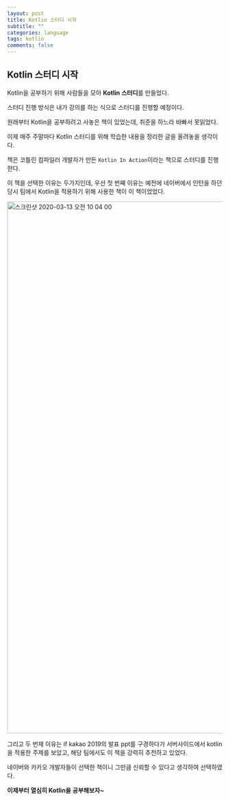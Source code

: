 ```yaml
---
layout: post
title: Kotlin 스터디 시작
subtitle: ""
categories: language
tags: kotlin
comments: false
---
```


## Kotlin 스터디 시작

Kotlin을 공부하기 위해 사람들을 모아 **Kotlin 스터디**를 만들었다.

스터디 진행 방식은 내가 강의를 하는 식으로 스터디를 진행할 예정이다.

원래부터 Kotlin을 공부하려고 사놓은 책이 있었는데, 취준을 하느라 바빠서 못읽었다.

이제 매주 주말마다 Kotlin 스터디를 위해 학습한 내용을 정리한 글을 올려놓을 생각이다.

책은 코틀린 컴파일러 개발자가 만든 `Kotlin In Action`이라는 책으로 스터디를 진행한다.

이 책을 선택한 이유는 두가지인데, 우선 첫 번째 이유는 예전에 네이버에서 인턴을 하던 당시 팀에서 Kotlin을 적용하기 위해 사용한 책이 이 책이었었다.

<img width="1240" alt="스크린샷 2020-03-13 오전 10 04 00" src="https://user-images.githubusercontent.com/43809168/76678509-fb085980-661b-11ea-9e1c-edd54d57268d.png">

그리고 두 번재 이유는 if kakao 2019의 발표 ppt를 구경하다가 서버사이드에서 kotlin을 적용한 주제를 보았고, 해당 팀에서도 이 책을 강력히 추천하고 있었다.

네이버와 카카오 개발자들이 선택한 책이니 그만큼 신뢰할 수 있다고 생각하여 선택하였다.

**이제부터 열심히 Kotlin을 공부해보자~**
